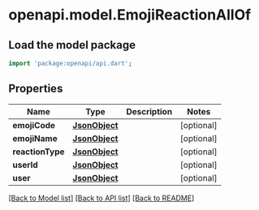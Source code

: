 # openapi.model.EmojiReactionAllOf

## Load the model package
```dart
import 'package:openapi/api.dart';
```

## Properties
Name | Type | Description | Notes
------------ | ------------- | ------------- | -------------
**emojiCode** | [**JsonObject**](.md) |  | [optional] 
**emojiName** | [**JsonObject**](.md) |  | [optional] 
**reactionType** | [**JsonObject**](.md) |  | [optional] 
**userId** | [**JsonObject**](.md) |  | [optional] 
**user** | [**JsonObject**](.md) |  | [optional] 

[[Back to Model list]](../README.md#documentation-for-models) [[Back to API list]](../README.md#documentation-for-api-endpoints) [[Back to README]](../README.md)


